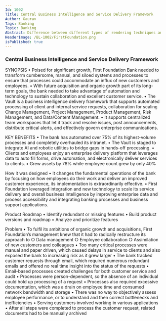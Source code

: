 ```yaml
---
Id: 1002
Title: Central Business Intelligence and Service Delivery Framework
Author: Gaurav
Tags: Banking
Topic: Banking
Abstract: Difference between different types of rendering techniques and advantage of Next.js over React.js.
HeaderImage: /BL-1002/FirstFoundation.png
isPublished: true
---
```


### Central Business Intelligence and Service Delivery Framework

SYNOPSIS 
	• Poised for significant growth, First Foundation Bank needed to transform cumbersome, manual, and siloed systems and processes to ensure that processes could accommodate an influx of new customers and employees. 
	• With future acquisition and organic growth part of its long-term goals, the bank needed to take advantage of automation and technology to sustain collaboration and excellent customer service. 
	• The Vault is a business intelligence delivery framework that supports automated processing of client and internal service requests, collaboration for scaling Change Management, Project Management, Product Management, Risk Management, and Data/Content Management. 
	• It supports centralized team workspaces that let it track and resolve issues, post announcements, distribute critical alerts, and effectively govern enterprise communications.

KEY BENEFITS 
	• The bank has automated over 75% of its highest-volume processes and completely overhauled its intranet. 
	• The Vault is staged to integrate AI and robotic utilities to bridge gaps in hands-off processing. 
	• Clients and employees enjoy an enterprise delivery platform that leverages data to auto fill forms, drive automation, and electronically deliver services to clients. 
	• Grew assets by 78% while employee count grew by only 40%

How it was designed
	• It changes the fundamental operations of the bank by focusing on how employees do their work and deliver an improved customer experience, its implementation is extraordinarily effective.
	• First Foundation leveraged integration and new technology to scale its service delivery and overall business intelligence by improving enterprise data and process accessibility and integrating banking processes and business support applications. 

Product Roadmap
	• Identify redundant or missing features
	• Build product versions and roadmap
	• Analyze and prioritize features

Problem
	• To fulfil its ambitions of organic growth and acquisitions, First Foundation’s management knew that it had to radically restructure its approach to 
		○ Data management
		○ Employee collaboration
		○ Assimilation of new customers and colleagues 
	• Too many critical processes were manual and paper driven, which caused delays in service to clients and also exposed the bank to increasing risk as it grew larger 
	• The bank tracked customer requests through email, which required numerous redundant emails and offered no real time insight into the status of the requests 
	• Email-based processes created challenges for both customer service and audit 
	• Processes were person-dependent, so the absence of an individual could hold up processing of a request 
	• Processes also required excessive documentation, which was a drain on employee time and consumed network bandwidth and storage 
	• There was no way to objectively assess employee performance, or to understand and then correct bottlenecks and inefficiencies 
	• Serving customers involved working in various applications 
	• After all steps were completed to process the customer request, related documents had to be manually archived



